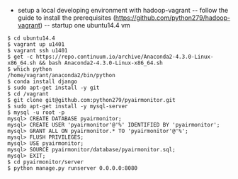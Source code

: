 - setup a local developing environment with hadoop-vagrant
-- follow the guide to install the prerequisites (https://github.com/python279/hadoop-vagrant)
-- startup one ubuntu14.4 vm
```
$ cd ubuntu14.4
$ vagrant up u1401
$ vagrant ssh u1401
$ get -c https://repo.continuum.io/archive/Anaconda2-4.3.0-Linux-x86_64.sh && bash Anaconda2-4.3.0-Linux-x86_64.sh
$ which python
/home/vagrant/anaconda2/bin/python
$ conda install django
$ sudo apt-get install -y git
$ cd /vagrant
$ git clone git@github.com:python279/pyairmonitor.git
$ sudo apt-get install -y mysql-server
$ mysql -u root -p
mysql> CREATE DATABASE pyairmonitor;
mysql> CREATE USER 'pyairmonitor'@'%' IDENTIFIED BY 'pyairmonitor';
mysql> GRANT ALL ON pyairmonitor.* TO 'pyairmonitor'@'%';
mysql> FLUSH PRIVILEGES;
mysql> USE pyairmonitor;
mysql> SOURCE pyairmonitor/database/pyairmonitor.sql;
mysql> EXIT;
$ cd pyairmonitor/server
$ python manage.py runserver 0.0.0.0:8080
```

